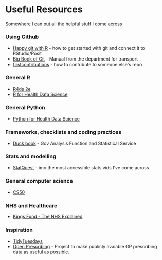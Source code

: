 # Useful Resources

Somewhere I can put all the helpful stuff I come across

### Using Github
* [Happy git with R](https://happygitwithr.com/) - how to get started with git and connect it to RStudio/Posit
* [Big Book of Git](https://department-for-transport.github.io/big_book_of_git/) - Manual from the department for transport
* [firstcontributions](https://github.com/firstcontributions/first-contributions) - how to contribute to someone else's repo

### General R
* [R4ds 2e](https://r4ds.hadley.nz/)
* [R for Health Data Science](https://argoshare.is.ed.ac.uk/healthyr_book/)

### General Python
* [Python for Health Data Science](https://www.pythonhealthdatascience.com/content/front_page.html)

### Frameworks, checklists and coding practices
* [Duck book](https://best-practice-and-impact.github.io/qa-of-code-guidance/intro.html) - Gov Analysis Function and Statistical Service

### Stats and modelling
* [StatQuest](https://www.youtube.com/channel/UCtYLUTtgS3k1Fg4y5tAhLbw) - imo the most accessible stats vids I've come across

### General computer science
* [CS50](https://www.edx.org/course/introduction-computer-science-harvardx-cs50x)

### NHS and Healthcare
* [Kings Fund - The NHS Explained](https://www.kingsfund.org.uk/leadership-development/courses/nhs-explained-course)

### Inspiration
* [TidyTuesdays](https://github.com/rfordatascience/tidytuesday)
* [Open Prescribing](https://openprescribing.net/) - Project to make publicly avaiable GP prescribing data as useful as possible.
